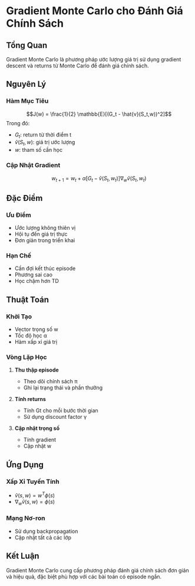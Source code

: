 # Gradient Monte Carlo cho Đánh Giá Chính Sách

## Tổng Quan
Gradient Monte Carlo là phương pháp ước lượng giá trị sử dụng gradient descent và returns từ Monte Carlo để đánh giá chính sách.

## Nguyên Lý

### Hàm Mục Tiêu
$$J(w) = \frac{1}{2} \mathbb{E}[(G_t - \hat{v}(S_t,w))^2]$$
Trong đó:
- $G_t$: return từ thời điểm t
- $\hat{v}(S_t,w)$: giá trị ước lượng
- $w$: tham số cần học

### Cập Nhật Gradient
$$w_{t+1} = w_t + \alpha[G_t - \hat{v}(S_t,w_t)]\nabla_w \hat{v}(S_t,w_t)$$

## Đặc Điểm

### Ưu Điểm
- Ước lượng không thiên vị
- Hội tụ đến giá trị thực
- Đơn giản trong triển khai

### Hạn Chế
- Cần đợi kết thúc episode
- Phương sai cao
- Học chậm hơn TD

## Thuật Toán

### Khởi Tạo
- Vector trọng số w
- Tốc độ học α
- Hàm xấp xỉ giá trị

### Vòng Lặp Học
1. **Thu thập episode**
   - Theo dõi chính sách π
   - Ghi lại trạng thái và phần thưởng

2. **Tính returns**
   - Tính Gt cho mỗi bước thời gian
   - Sử dụng discount factor γ

3. **Cập nhật trọng số**
   - Tính gradient
   - Cập nhật w

## Ứng Dụng

### Xấp Xỉ Tuyến Tính
- $\hat{v}(s,w) = w^T \phi(s)$
- $\nabla_w \hat{v}(s,w) = \phi(s)$

### Mạng Nơ-ron
- Sử dụng backpropagation
- Cập nhật tất cả các lớp

## Kết Luận
Gradient Monte Carlo cung cấp phương pháp đánh giá chính sách đơn giản và hiệu quả, đặc biệt phù hợp với các bài toán có episode ngắn.
